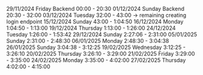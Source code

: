 29/11/2024 Friday 
Backend
00:00 - 20:30
01/12/2024 Sunday
Backend
20:30 - 32:00
03/12/2024 Tuesday
32:00 - 43:00 -> remaining creating login endpoint
15/12/2024 Sunday
43:00 - 1:04:50
16/12/2024 Monday
1:04:50 - 1:13:00
19/12/2024 Thursday
1:13:00 - 1:26:00
24/12/2024 Tuesday
1:26:00 - 1:53:42
29/12/2024 Sunday
2:27:06 - 2:31:00
05/01/2025 Sunday
2:31:00 - 2:48:30
06/01/2025 Monday
2:48:30 - 3:04:38
26/01/2025 Sunday
3:04:38 - 3:12:25
19/02/2025 Wednesday
3:12:25 - 3:26:10
20/02/2025 Thursday
3:26:10 - 3:29:00
21/02/2025 Friday
3:29:00 - 3:35:00
24/02/2025 Monday
3:35:00 - 4:02:00
27/02/2025 Thursday
4:02:00 - 4:15:00
